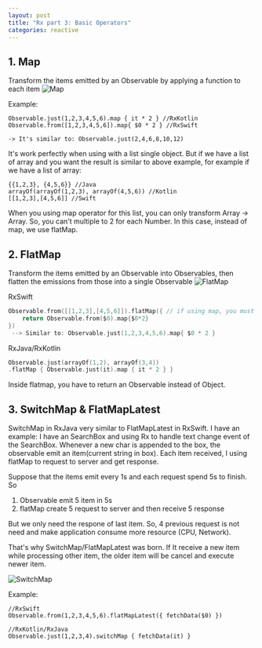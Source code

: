 ```yaml
---
layout: post
title: "Rx part 3: Basic Operators"
categories: reactive
---
```


## 1. Map
Transform the items emitted by an Observable by applying a function to each item
![Map](https://i.stack.imgur.com/P6C2t.png)

Example:

```
Observable.just(1,2,3,4,5,6).map { it * 2 } //RxKotlin
Observable.from([1,2,3,4,5,6]).map{ $0 * 2 } //RxSwift

-> It's similar to: Observable.just(2,4,6,8,10,12)
```
It's work perfectly when using with a list single object. But if we have a list of array and you want the result is similar to above example, for example if we have a list of array: 

```
{{1,2,3}, {4,5,6}} //Java
arrayOf(arrayOf(1,2,3), arrayOf(4,5,6)) //Kotlin
[[1,2,3],[4,5,6]] //Swift
```

When you using map operator for this list, you can only transform Array -> Array. So, you can't multiple to 2 for each Number. In this case, instead of map, we use flatMap.
## 2. FlatMap
Transform the items emitted by an Observable into Observables, then flatten the emissions from those into a single Observable
![FlatMap](http://reactivex.io/documentation/operators/images/flatMap.c.png)

RxSwift

```swift
Observable.from([[1,2,3],[4,5,6]]).flatMap({ // if using map, you must return array
    return Observable.from($0).map{$0*2}
})
 --> Similar to: Observable.just(1,2,3,4,5,6).map{ $0 * 2 }
```

RxJava/RxKotlin

```kotlin
Observable.just(arrayOf(1,2), arrayOf(3,4))
.flatMap { Observable.just(it).map { it * 2 } }
```

Inside flatmap, you have to return an Observable instead of Object.


## 3. SwitchMap & FlatMapLatest
SwitchMap in RxJava very similar to FlatMapLatest in RxSwift.
I have an example: I have an SearchBox and using Rx to handle text change event of the SearchBox. Whenever a new char is appended to the box, the observable emit an item(current string in box). Each item received, I using flatMap to request to server and get response. 

Suppose that the items emit every 1s and each request spend 5s to finish. So

1. Observable emit 5 item in 5s 
2. flatMap create 5 request to server and then receive 5 response

But we only need the respone of last item. So, 4 previous request is not need and make application consume more resource (CPU, Network).

That's why SwitchMap/FlatMapLatest was born. If It receive a new item while processing other item, the older item will be cancel and execute newer item.

![SwitchMap](https://i.stack.imgur.com/Tn8KA.png)

Example:

```
//RxSwift
Observable.from(1,2,3,4,5,6).flatMapLatest({ fetchData($0) })

//RxKotlin/RxJava
Observable.just(1,2,3,4).switchMap { fetchData(it) }
```
